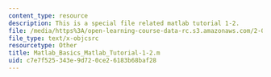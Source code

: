 ```yaml
---
content_type: resource
description: This is a special file related matlab tutorial 1-2.
file: /media/https%3A/open-learning-course-data-rc.s3.amazonaws.com/2-086-numerical-computation-for-mechanical-engineers-fall-2014/c7e7f525343e9d720ce26183b68baf28_Matlab_Basics_Matlab_Tutorial-1-2.m
file_type: text/x-objcsrc
resourcetype: Other
title: Matlab_Basics_Matlab_Tutorial-1-2.m
uid: c7e7f525-343e-9d72-0ce2-6183b68baf28
---
```


